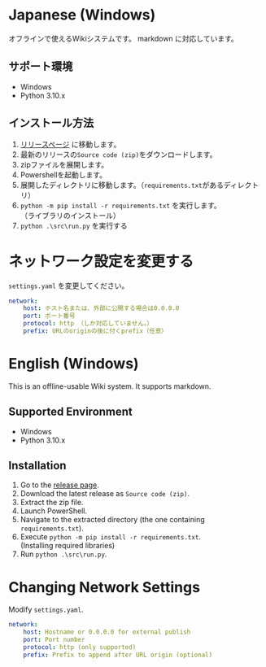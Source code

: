 # Japanese (Windows)

オフラインで使えるWikiシステムです。
markdown に対応しています。

## サポート環境

- Windows
- Python 3.10.x

## インストール方法

1. [リリースページ](https://github.com/hrgst/SwiftFlow/releases) に移動します。
2. 最新のリリースの`Source code (zip)`をダウンロードします。
3. zipファイルを展開します。
4. Powershellを起動します。
5. 展開したディレクトリに移動します。（`requirements.txt`があるディレクトリ）
6. `python -m pip install -r requirements.txt` を実行します。  
    （ライブラリのインストール）
7. `python .\src\run.py` を実行する

# ネットワーク設定を変更する

`settings.yaml` を変更してください。

```yaml
network:
    host: ホスト名または、外部に公開する場合は0.0.0.0
    port: ポート番号
    protocol: http （しか対応していません。）
    prefix: URLのoriginの後に付くprefix（任意）
```

# English (Windows)

This is an offline-usable Wiki system.
It supports markdown.

## Supported Environment

- Windows
- Python 3.10.x

## Installation

1. Go to the [release page](https://github.com/hrgst/SwiftFlow/releases).
2. Download the latest release as `Source code (zip)`.
3. Extract the zip file.
4. Launch PowerShell.
5. Navigate to the extracted directory (the one containing `requirements.txt`).
6. Execute `python -m pip install -r requirements.txt`.  
    (Installing required libraries)
7. Run `python .\src\run.py`.

# Changing Network Settings

Modify `settings.yaml`.

```yaml
network:
    host: Hostname or 0.0.0.0 for external publish
    port: Port number
    protocol: http (only supported)
    prefix: Prefix to append after URL origin (optional)
```

